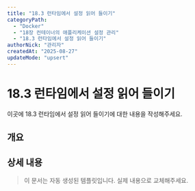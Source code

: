 ```yaml
---
title: "18.3 런타임에서 설정 읽어 들이기"
categoryPath:
  - "Docker"
  - "18장 컨테이너의 애플리케이션 설정 관리"
  - "18.3 런타임에서 설정 읽어 들이기"
authorNick: "관리자"
createdAt: "2025-08-27"
updateMode: "upsert"
---
```


# 18.3 런타임에서 설정 읽어 들이기

이곳에 18.3 런타임에서 설정 읽어 들이기에 대한 내용을 작성해주세요.

## 개요

<!-- 내용을 작성해주세요 -->

## 상세 내용

<!-- 내용을 작성해주세요 -->

> 이 문서는 자동 생성된 템플릿입니다. 실제 내용으로 교체해주세요.
